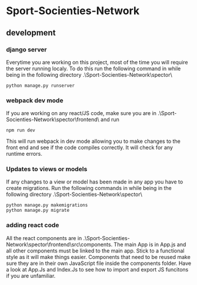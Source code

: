 # Sport-Socienties-Network

## development
### django server
Everytime you are working on this project, most of the time you will require the server running localy. To do this run the following command in while being in the following directory .\Sport-Socienties-Network\spector\
```shell
python manage.py runserver
```
### webpack dev mode
If you are working on any react/JS code, make sure you are in .\Sport-Socienties-Network\spector\frontend\ and run
```shell
npm run dev
```
This will run webpack in dev mode allowing you to make changes to the front end and see if the code compiles correctly. It will check for any runtime errors.
### Updates to views or models
If any changes to a view or model has been made in any app you have to create migrations. Run the following commands in while being in the following directory .\Sport-Socienties-Network\spector\
```shell
python manage.py makemigrations
python manage.py migrate
```
### adding react code
All the react components are in .\Sport-Socienties-Network\spector\frontend\src\components. The main App is in App.js and all other components must be linked to the main app. Stick to a functional style as it will make things easier. Components that need to be reused make sure they are in their own JavaScript file inside the components folder. Have a look at App.Js and Index.Js to see how to import and export JS funcitons if you are unfamiliar.
